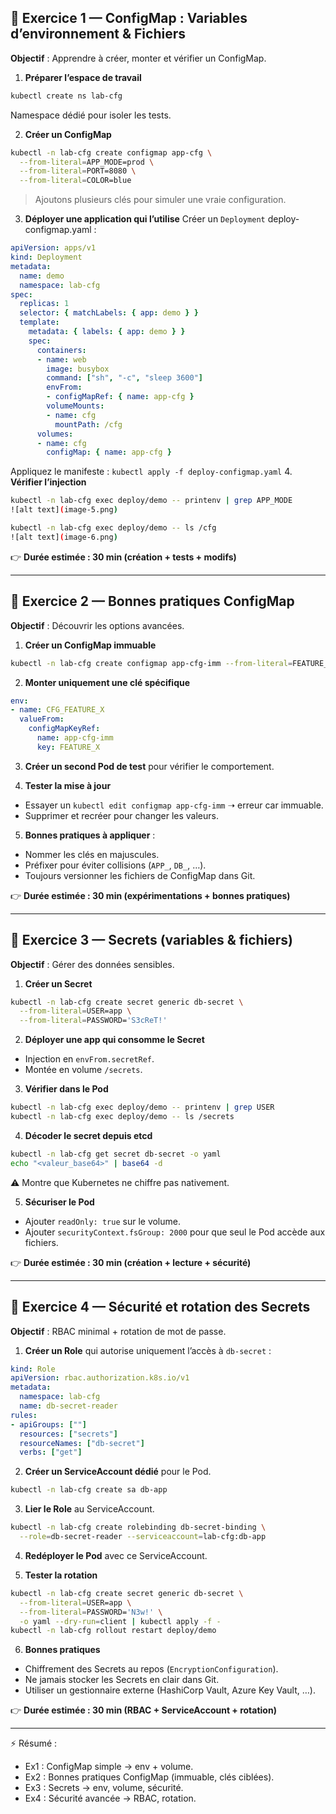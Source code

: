 

## 🔹 Exercice 1 — ConfigMap : Variables d’environnement & Fichiers

**Objectif** : Apprendre à créer, monter et vérifier un ConfigMap.

1. **Préparer l’espace de travail**

```bash
kubectl create ns lab-cfg
```

Namespace dédié pour isoler les tests.

2. **Créer un ConfigMap**

```bash
kubectl -n lab-cfg create configmap app-cfg \
  --from-literal=APP_MODE=prod \
  --from-literal=PORT=8080 \
  --from-literal=COLOR=blue
```

> Ajoutons plusieurs clés pour simuler une vraie configuration.

3. **Déployer une application qui l’utilise**
   Créer un `Deployment` deploy-configmap.yaml :

```yaml
apiVersion: apps/v1
kind: Deployment
metadata:
  name: demo
  namespace: lab-cfg
spec:
  replicas: 1
  selector: { matchLabels: { app: demo } }
  template:
    metadata: { labels: { app: demo } }
    spec:
      containers:
      - name: web
        image: busybox
        command: ["sh", "-c", "sleep 3600"]
        envFrom:
        - configMapRef: { name: app-cfg }
        volumeMounts:
        - name: cfg
          mountPath: /cfg
      volumes:
      - name: cfg
        configMap: { name: app-cfg }
```
Appliquez le manifeste : `kubectl apply -f deploy-configmap.yaml`
4. **Vérifier l’injection**

```bash
kubectl -n lab-cfg exec deploy/demo -- printenv | grep APP_MODE
![alt text](image-5.png)

kubectl -n lab-cfg exec deploy/demo -- ls /cfg
![alt text](image-6.png)
```

👉 **Durée estimée : 30 min (création + tests + modifs)**

---

## 🔹 Exercice 2 — Bonnes pratiques ConfigMap

**Objectif** : Découvrir les options avancées.

1. **Créer un ConfigMap immuable**

```bash
kubectl -n lab-cfg create configmap app-cfg-imm --from-literal=FEATURE_X=true 
```

2. **Monter uniquement une clé spécifique**

```yaml
env:
- name: CFG_FEATURE_X
  valueFrom:
    configMapKeyRef:
      name: app-cfg-imm
      key: FEATURE_X
```

3. **Créer un second Pod de test** pour vérifier le comportement.

4. **Tester la mise à jour**

* Essayer un `kubectl edit configmap app-cfg-imm` ➝ erreur car immuable.
* Supprimer et recréer pour changer les valeurs.

5. **Bonnes pratiques à appliquer** :

* Nommer les clés en majuscules.
* Préfixer pour éviter collisions (`APP_`, `DB_`, …).
* Toujours versionner les fichiers de ConfigMap dans Git.

👉 **Durée estimée : 30 min (expérimentations + bonnes pratiques)**

---

## 🔹 Exercice 3 — Secrets (variables & fichiers)

**Objectif** : Gérer des données sensibles.

1. **Créer un Secret**

```bash
kubectl -n lab-cfg create secret generic db-secret \
  --from-literal=USER=app \
  --from-literal=PASSWORD='S3cReT!'
```

2. **Déployer une app qui consomme le Secret**

* Injection en `envFrom.secretRef`.
* Montée en volume `/secrets`.

3. **Vérifier dans le Pod**

```bash
kubectl -n lab-cfg exec deploy/demo -- printenv | grep USER
kubectl -n lab-cfg exec deploy/demo -- ls /secrets
```

4. **Décoder le secret depuis etcd**

```bash
kubectl -n lab-cfg get secret db-secret -o yaml
echo "<valeur_base64>" | base64 -d
```

⚠️ Montre que Kubernetes ne chiffre pas nativement.

5. **Sécuriser le Pod**

* Ajouter `readOnly: true` sur le volume.
* Ajouter `securityContext.fsGroup: 2000` pour que seul le Pod accède aux fichiers.

👉 **Durée estimée : 30 min (création + lecture + sécurité)**

---

## 🔹 Exercice 4 — Sécurité et rotation des Secrets

**Objectif** : RBAC minimal + rotation de mot de passe.

1. **Créer un Role** qui autorise uniquement l’accès à `db-secret` :

```yaml
kind: Role
apiVersion: rbac.authorization.k8s.io/v1
metadata:
  namespace: lab-cfg
  name: db-secret-reader
rules:
- apiGroups: [""]
  resources: ["secrets"]
  resourceNames: ["db-secret"]
  verbs: ["get"]
```

2. **Créer un ServiceAccount dédié** pour le Pod.

```bash
kubectl -n lab-cfg create sa db-app
```

3. **Lier le Role** au ServiceAccount.

```bash
kubectl -n lab-cfg create rolebinding db-secret-binding \
  --role=db-secret-reader --serviceaccount=lab-cfg:db-app
```

4. **Redéployer le Pod** avec ce ServiceAccount.

5. **Tester la rotation**

```bash
kubectl -n lab-cfg create secret generic db-secret \
  --from-literal=USER=app \
  --from-literal=PASSWORD='N3w!' \
  -o yaml --dry-run=client | kubectl apply -f -
kubectl -n lab-cfg rollout restart deploy/demo
```

6. **Bonnes pratiques**

* Chiffrement des Secrets au repos (`EncryptionConfiguration`).
* Ne jamais stocker les Secrets en clair dans Git.
* Utiliser un gestionnaire externe (HashiCorp Vault, Azure Key Vault, …).

👉 **Durée estimée : 30 min (RBAC + ServiceAccount + rotation)**

---

⚡ Résumé :

* Ex1 : ConfigMap simple → env + volume.
* Ex2 : Bonnes pratiques ConfigMap (immuable, clés ciblées).
* Ex3 : Secrets → env, volume, sécurité.
* Ex4 : Sécurité avancée → RBAC, rotation.

